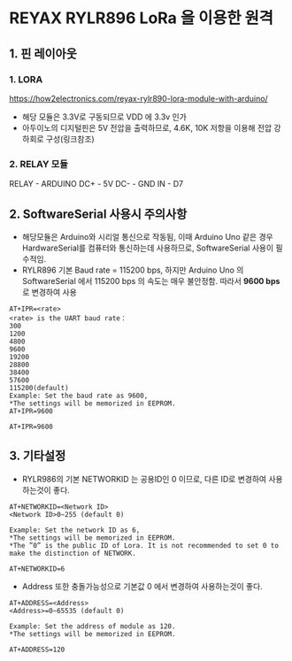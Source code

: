 # REYAX RYLR896 LoRa 을 이용한 원격 
## 1. 핀 레이아웃
### 1. LORA
<https://how2electronics.com/reyax-rylr890-lora-module-with-arduino/>
- 해당 모듈은 3.3V로 구동되므로 VDD 에 3.3v 인가
- 아두이노의 디지털핀은 5V 전압을 출력하므로, 4.6K, 10K 저항을 이용해 전압 강하회로 구성(링크참조)
### 2. RELAY 모듈
RELAY - ARDUINO
DC+ - 5V
DC- - GND
IN - D7

## 2. SoftwareSerial 사용시 주의사항
 - 해당모듈은 Arduino와 시리얼 통신으로 작동됨, 이때 Arduino Uno 같은 경우 HardwareSerial를 컴퓨터와 통신하는데 사용하므로, SoftwareSerial 사용이 필수적임.
 - RYLR896 기본 Baud rate = 115200 bps, 하지만 Arduino Uno 의 SoftwareSerial 에서 115200 bps 의 속도는 매우 불안정함. 따라서 **9600 bps** 로 변경하여 사용
```
AT+IPR=<rate>
<rate> is the UART baud rate：
300
1200
4800
9600
19200
28800
38400
57600
115200(default)
Example: Set the baud rate as 9600,
*The settings will be memorized in EEPROM.
AT+IPR=9600
```
```
AT+IPR=9600
```

## 3. 기타설정
- RYLR986의 기본 NETWORKID 는 공용ID인 0 이므로, 다른 ID로 변경하여 사용하는것이 좋다.
```
AT+NETWORKID=<Network ID>
<Network ID>0~255 (default 0)

Example: Set the network ID as 6,
*The settings will be memorized in EEPROM.
*The ”0” is the public ID of Lora. It is not recommended to set 0 to make the distinction of NETWORK.
```
```
AT+NETWORKID=6
```

 - Address 또한 충돌가능성으로 기본값 0 에서 변경하여 사용하는것이 좋다.
 ```
 AT+ADDRESS=<Address>
<Address>=0~65535 (default 0)

Example: Set the address of module as 120.
*The settings will be memorized in EEPROM.
```
```
AT+ADDRESS=120
```
